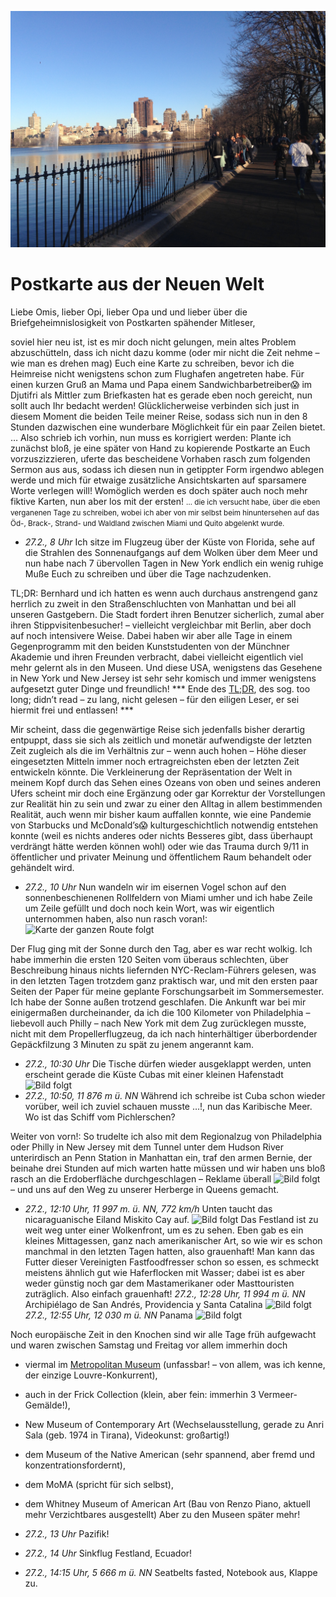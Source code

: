 ![Central Park](https://raw.githubusercontent.com/jjmhtp/Postkarte/master/2016-02-20.16.23.43.jpg)
# Postkarte aus der Neuen Welt

Liebe Omis, lieber Opi, lieber Opa und
und lieber über die Briefgeheimnislosigkeit von Postkarten spähender Mitleser,

soviel hier neu ist, ist es mir doch nicht gelungen, mein altes Problem abzuschütteln, dass ich nicht dazu komme (oder mir nicht die Zeit nehme – wie man es drehen mag) Euch eine Karte zu schreiben, bevor ich die Heimreise nicht wenigstens schon zum Flughafen angetreten habe. Für einen kurzen Gruß an Mama und Papa einem Sandwichbarbetreiber😱 im Djutifri als Mittler zum Briefkasten hat es gerade eben noch gereicht, nun sollt auch Ihr bedacht werden! Glücklicherweise verbinden sich just in diesem Moment die beiden Teile meiner Reise, sodass sich nun in den 8 Stunden dazwischen eine wunderbare Möglichkeit für ein paar Zeilen bietet. … Also schrieb ich vorhin, nun muss es korrigiert werden: Plante ich zunächst bloß, je eine später von Hand zu kopierende Postkarte an Euch vorzuszizzieren, uferte das bescheidene Vorhaben rasch zum folgenden Sermon aus aus, sodass ich diesen nun in getippter Form irgendwo ablegen werde und mich für etwaige zusätzliche Ansichtskarten auf sparsamere Worte verlegen will! Womöglich werden es doch später auch noch mehr fiktive Karten, nun aber los mit der ersten! <small>… die ich versucht habe, über die eben verganenen Tage zu schreiben, wobei ich aber von mir selbst beim hinuntersehen auf das Öd-, Brack-, Strand- und Waldland zwischen Miami und Quito abgelenkt wurde.</small>

* *27.2., 8 Uhr*  Ich sitze im Flugzeug über der Küste von Florida, sehe auf die Strahlen des Sonnenaufgangs auf dem Wolken über dem Meer und nun habe nach 7 übervollen Tagen in New York endlich ein wenig ruhige Muße Euch zu schreiben und über die Tage nachzudenken.

TL;DR: Bernhard und ich hatten es wenn auch durchaus anstrengend ganz herrlich zu zweit in den Straßenschluchten von Manhattan und bei all unseren Gastgebern. Die Stadt fordert ihren Benutzer sicherlich, zumal aber ihren Stippvisitenbesucher! – vielleicht vergleichbar mit Berlin, aber doch auf noch intensivere Weise. Dabei haben wir aber alle Tage in einem Gegenprogramm mit den beiden Kunststudenten von der Münchner Akademie und ihren Freunden verbracht, dabei vielleicht eigentlich viel mehr gelernt als in den Museen. Und diese USA, wenigstens das Gesehene in New York und New Jersey ist sehr sehr komisch und immer wenigstens aufgesetzt guter Dinge und freundlich!
\*\*\* Ende des [TL;DR](https://de.wikipedia.org/wiki/TL;DR), des sog. too long; didn’t read – zu lang, nicht gelesen – für den eiligen Leser, er sei hiermit frei und entlassen! \*\*\*

Mir scheint, dass die gegenwärtige Reise sich jedenfalls bisher derartig entpuppt, dass sie sich als zeitlich und monetär aufwendigste der letzten Zeit zugleich als die im Verhältnis zur – wenn auch hohen – Höhe dieser eingesetzten Mitteln immer noch ertragreichsten eben der letzten Zeit entwickeln könnte. Die Verkleinerung der Repräsentation der Welt in meinem Kopf durch das Sehen eines Ozeans von oben und seines anderen Ufers scheint mir doch eine Ergänzung oder gar Korrektur der Vorstellungen zur Realität hin zu sein und zwar zu einer den Alltag in allem bestimmenden Realität, auch wenn mir bisher kaum auffallen konnte, wie eine Pandemie von Starbucks und McDonald’s😱 kulturgeschichtlich notwendig entstehen konnte (weil es nichts anderes oder nichts Besseres gibt, dass überhaupt verdrängt hätte werden können wohl) oder wie das Trauma durch 9/11 in öffentlicher und privater Meinung und öffentlichem Raum behandelt oder gehändelt wird.

* *27.2., 10 Uhr*  Nun wandeln wir im eisernen Vogel schon auf den sonnenbeschienenen Rollfeldern von Miami umher und ich habe Zeile um Zeile gefüllt und doch noch kein Wort, was wir eigentlich unternommen haben, also nun rasch voran!: ![Karte der ganzen Route folgt]()

Der Flug ging mit der Sonne durch den Tag, aber es war recht wolkig. Ich habe immerhin die ersten 120 Seiten vom überaus schlechten, über Beschreibung hinaus nichts liefernden NYC-Reclam-Führers gelesen, was in den letzten Tagen trotzdem ganz praktisch war, und mit den ersten paar Seiten der Paper für meine geplante Forschungsarbeit im Sommersemester. Ich habe der Sonne außen trotzend geschlafen. Die Ankunft war bei mir einigermaßen durcheinander, da ich die 100 Kilometer von Philadelphia – liebevoll auch Philly – nach New York mit dem Zug zurücklegen musste, nicht mit dem Propellerflugzeug, da ich nach hinterhältiger überbordender Gepäckfilzung 3 Minuten zu spät zu jenem angerannt kam.

* *27.2., 10:30 Uhr*  Die Tische dürfen wieder ausgeklappt werden, unten erscheint gerade die Küste Cubas mit einer kleinen Hafenstadt ![Bild folgt]()
* *27.2., 10:50, 11 876 m ü. NN*  Während ich schreibe ist Cuba schon wieder vorüber, weil ich zuviel schauen musste …!, nun das Karibische Meer. Wo ist das Schiff vom Pichlerschen?

Weiter von vorn!: So trudelte ich also mit dem Regionalzug von Philadelphia oder Philly in New Jersey mit dem Tunnel unter dem Hudson River unterirdisch an Penn Station in Manhattan ein, traf den armen Bernie, der beinahe drei Stunden auf mich warten hatte müssen und wir haben uns bloß rasch an die Erdoberfläche durchgeschlagen – Reklame überall ![Bild folgt]() – und uns auf den Weg zu unserer Herberge in Queens gemacht.

* *27.2., 12:10 Uhr, 11 997 m. ü. NN, 772 km/h*  Unten taucht das nicaraguanische Eiland Miskito Cay auf. ![Bild folgt]() Das Festland ist zu weit weg unter einer Wolkenfront, um es zu sehen. Eben gab es ein kleines Mittagessen, ganz nach amerikanischer Art, so wie wir es schon manchmal in den letzten Tagen hatten, also grauenhaft! Man kann das Futter dieser Vereinigten Fastfoodfresser schon so essen, es schmeckt meistens ähnlich gut wie Haferflocken mit Wasser; dabei ist es aber weder günstig noch gar dem Mastamerikaner oder Masttouristen zuträglich. Also einfach grauenhaft!
*27.2., 12:28 Uhr, 11 994 m ü. NN*  Archipiélago de San Andrés, Providencia y Santa Catalina ![Bild folgt]()
*27.2., 12:55 Uhr, 12 030 m ü. NN*  Panama ![Bild folgt]()

Noch europäische Zeit in den Knochen sind wir alle Tage früh aufgewacht und waren zwischen Samstag und Freitag vor allem immerhin doch
* viermal im [Metropolitan Museum](http://www.metmuseum.org/) (unfassbar! – von allem, was ich kenne, der einzige Louvre-Konkurrent),
* auch in der Frick Collection (klein, aber fein: immerhin 3 Vermeer-Gemälde!),
* New Museum of Contemporary Art (Wechselausstellung, gerade zu Anri Sala (geb. 1974 in Tirana), Videokunst: großartig!)
* dem Museum of the Native American (sehr spannend, aber fremd und konzentrationsfordernt),
* dem MoMA (spricht für sich selbst),
* dem Whitney Museum of American Art (Bau von Renzo Piano, aktuell mehr Verzichtbares ausgestellt)
Aber zu den Museen später mehr!

* *27.2., 13 Uhr*  Pazifik!
* *27.2., 14 Uhr*  Sinkflug  Festland, Ecuador!
* *27.2., 14:15 Uhr, 5 666 m ü. NN*  Seatbelts fasted, Notebook aus, Klappe zu.




<!--🇴


PS: Insbesondere noch für Mama und alle aus welchen Gründen auch immer an Adressen Interessierten: Meine Adresse in Quito wird ab Freitag oder Samstag Emperador Carlos Quinto y Sor Francisca de las Llagas N55-19, Quito, Ecuador im Viertel San Carlos (nördlich von Quito) bei Wilma und Jaime Enrique Esparza Rojas sein. Ich werde ab Montag im Hospital Carlos Andrade Marín arbeiten. Bis einschließlich Samstag ist auch die Banana Spanish School Quito mein Hauptkontaktpunkt. Bis zum Wochenende werden auch Julian und María in Quito sein, was uns das Schicksal wie glücklich so fein abzustimmen erlaubt hat!


furchtbar nette Leute: schon im Hinzug der Schaffner,
der Helfer nach ERW
nur im Museum of the Native American


# Zweite Postkarte aus der Neuen Welt
… vor einer abendländischen Bilderflut auf der anderen Seite des Teiches


Dritte Postkarte aus der Neuen Welt
… über meine unerwartete neue Freundschaft mit der deutschen Küche😱

Wenn vielleicht in einigem, so haben mich die letzten Tage mindestens was die traditionellen Hungerbekämpfungsriten deutscher Lande betrifft,

* Supermarkt: Bagels
* Abendessen mit den Vernons
* Rutgers Mensa
* arabischer Stand


# Steinbruch
2016-02-24T07:58-06:00
Being in the US makes me understand more of the world, explains Western influence in Japan finally, Europe didn't do it. Let's me see the world more like the village it is.

-25-4T16 im native American Museum
je nachdem wie man reist, verändert sich die Repräsentation der Welt bei einem in unterschiedlicher Weise nat, eventually it gets smaller. that is probably good. today nothing is not connected, not even the so called disconnected peoples. so you improve your representation pf a relevant part of reality that is essential to your everyday life though you might not notice it.




# TODO:
* Publishing
    * gist? Comments here? → public Github? (–): too public? (+): cool
    * GDocs?  EDITABLE!!!
    * Wordpress? Commentable; (–): bloglike
* make all links local links redirecting those to non-private topics!!!
* w:[browser language → fallback: reasonator] links by Wikidata hoverable
* location: coordinates/address hoverable
* Lit.-Differentiation, wie heißt das Metadaten-Ding?
* add Flugmetadaten, …
-->
